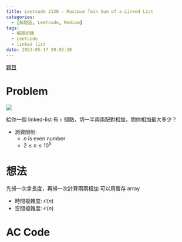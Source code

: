 ```yaml
---
title: Leetcode 2130 - Maximum Twin Sum of a Linked List
categories:
  - [解題區, Leetcode, Medium]
tags:
  - 解題紀錄
  - Leetcode
  - linked list
date: 2023-05-17 20:02:38
---
```


[題目](https://leetcode.com/problems/maximum-twin-sum-of-a-linked-list/description/)

# Problem

![](https://assets.leetcode.com/uploads/2021/12/03/eg1drawio.png)

給你一個 linked-list 有 `n` 個點，切一半兩兩配對相加，問你相加最大多少？

- 測資限制:
  - $n$ is even number
  - $2 \le n \le 10^5$

# 想法

先掃一次拿長度，再掃一次計算兩兩相加
可以用暫存 array

- 時間複雜度: $\mathcal{O}(n)$
- 空間複雜度: $\mathcal{O}(n)$

# AC Code

<script src="https://emgithub.com/embed-v2.js?target=https%3A%2F%2Fgithub.com%2Froy4801%2Fsolved_problems%2Fblob%2Fmaster%2Fleetcode%2F2130.cpp%23L17-L50&style=github&type=code&showBorder=on&showLineNumbers=on&showFileMeta=on&showFullPath=on&showCopy=on"></script>


